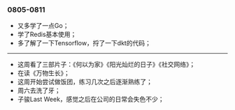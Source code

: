 ### 0805-0811
- 又多学了一点Go；
- 学了Redis基本使用；
- 多了解了一下Tensorflow，捋了一下dkt的代码；

---
- 这周看了三部片子：《何以为家》《阳光灿烂的日子》《社交网络》；
- 在读《万物生长》；
- 这周开始尝试做饭团，练习几次之后逐渐熟练了；
- 周六去洗了牙；
- 子骏Last Week，感觉之后在公司的日常会失色不少；
